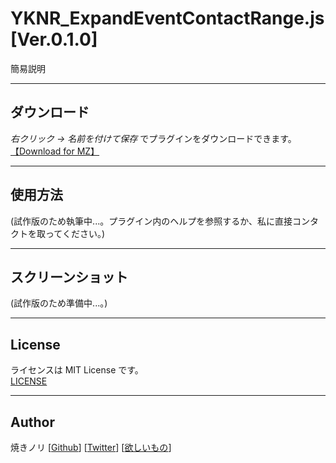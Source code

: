 # YKNR_ExpandEventContactRange.js [Ver.0.1.0]
簡易説明

---

<!-- ここからURL一覧 -->
[LICENSE]: ./LICENSE
[【Download for MZ】]: https://raw.githubusercontent.com/Yakinori0424/RPGMakerMVPlugins/master/plugins/YKNR_ExpandEventContactRange/YKNR_MZ_ExpandEventContactRange.js
<!-- ここまでURL一覧 -->

## ダウンロード
*右クリック → 名前を付けて保存* でプラグインをダウンロードできます。  
[【Download for MZ】][]

---
## 使用方法
(試作版のため執筆中...。プラグイン内のヘルプを参照するか、私に直接コンタクトを取ってください。)  

---
## スクリーンショット
(試作版のため準備中...。)  
<!-- [](./res/YKNR_MZ_ExpandEventContactRange_01.jpg)<br><br> -->

---
## License
ライセンスは MIT License です。  
[LICENSE][]

---
## Author
焼きノリ
[[Github](https://github.com/Yakinori0424/RPGMakerMVPlugins)]
[[Twitter](https://twitter.com/Noritake0424)]
[[欲しいもの](https://www.amazon.jp/hz/wishlist/ls/3HAY7QN91DUF2?ref_=wl_share)]
